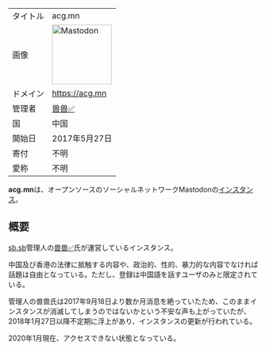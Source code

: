 <div>

|          |                                                                                                                                                                                                                                                                                                        |
|----------|--------------------------------------------------------------------------------------------------------------------------------------------------------------------------------------------------------------------------------------------------------------------------------------------------------|
| タイトル | acg.mn                                                                                                                                                                                                                                                                                                 |
| 画像     | [<img src="/images/thumb/0/00/Mastodon_logo.png/120px-Mastodon_logo.png" srcset="/images/thumb/0/00/Mastodon_logo.png/180px-Mastodon_logo.png 1.5x, /images/0/00/Mastodon_logo.png 2x" width="120" height="120" alt="Mastodon" />](/%E3%83%95%E3%82%A1%E3%82%A4%E3%83%AB:Mastodon_logo.png "Mastodon") |
| ドメイン | <a href="https://acg.mn" rel="nofollow">https://acg.mn</a>                                                                                                                                                                                                                                             |
| 管理者   | <a href="https://acg.mn/@Showfom" rel="nofollow">兽兽✅</a>                                                                                                                                                                                                                                            |
| 国       | 中国                                                                                                                                                                                                                                                                                                   |
| 開始日   | 2017年5月27日                                                                                                                                                                                                                                                                                          |
| 寄付     | 不明                                                                                                                                                                                                                                                                                                   |
| 愛称     | 不明                                                                                                                                                                                                                                                                                                   |

**acg.mn**は、オープンソースのソーシャルネットワークMastodonの[インスタンス](/%E3%82%A4%E3%83%B3%E3%82%B9%E3%82%BF%E3%83%B3%E3%82%B9 "インスタンス")。

## 概要

<a href="https://sb.sb" rel="nofollow">sb.sb</a>管理人の<a href="https://acg.mn/@Showfom" rel="nofollow">兽兽✅</a>氏が運営しているインスタンス。

中国及び香港の法律に抵触する内容や、政治的、性的、暴力的な内容でなければ話題は自由となっている。ただし、登録は中国語を話すユーザのみと限定されている。

管理人の兽兽氏は2017年9月18日より数か月消息を絶っていたため、このままインスタンスが消滅してしまうのではないかという不安な声も上がっていたが、2018年1月27日以降不定期に浮上があり、インスタンスの更新が行われている。

2020年1月現在、アクセスできない状態となっている。

</div>
